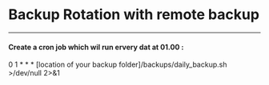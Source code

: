 # Backup Rotation with remote backup
***
#### Create a cron job which wil run ervery dat at 01.00 :
0 1 * * * [location of your backup folder]/backups/daily_backup.sh >/dev/null 2>&1

